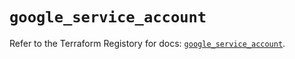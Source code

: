 # `google_service_account`

Refer to the Terraform Registory for docs: [`google_service_account`](https://registry.terraform.io/providers/hashicorp/google-beta/4.66.0/docs/resources/google_service_account).
